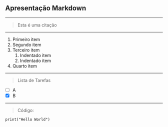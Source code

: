 ## Apresentação Markdown
---
> Esta é uma citação
---
1. Primeiro item
2. Segundo item
3. Terceiro item
    1. Indentado item
    2. Indentado item
4. Quarto item
---
> Lista de Tarefas
- [ ] A
- [x] B
---
> Código:
  ```
print("Hello World")
  ```


<!--
**JotaHeartz/JotaHeartz** is a ✨ _special_ ✨ repository because its `README.md` (this file) appears on your GitHub profile.

Here are some ideas to get you started:

- 🔭 I’m currently working on ...
- 🌱 I’m currently learning ...
- 👯 I’m looking to collaborate on ...
- 🤔 I’m looking for help with ...
- 💬 Ask me about ...
- 📫 How to reach me: ...
- 😄 Pronouns: ...
- ⚡ Fun fact: ...
-->
